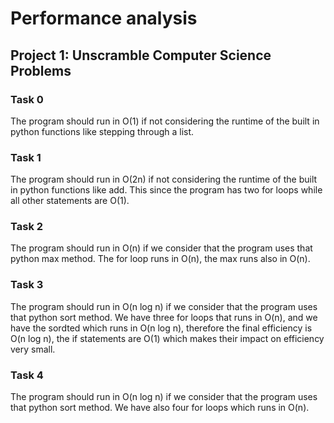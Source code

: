 # Performance analysis

## Project 1: Unscramble Computer Science Problems

### Task 0

The program should run in O(1) if not considering the runtime of the built in python functions like stepping through a list.

### Task 1

The program should run in O(2n) if not considering the runtime of the built in python functions like add. This since the program has two for loops while all other statements are O(1).

### Task 2

The program should run in O(n) if we consider that the program uses that python max method. The for loop runs in O(n), the max runs also in O(n).

### Task 3

The program should run in O(n log n) if we consider that the program uses that python sort method. We have three for loops that runs in O(n), and we have the sordted which runs in O(n log n), therefore the final efficiency is O(n log n), the if statements are O(1) which makes their impact on efficiency very small.

### Task 4

The program should run in O(n log n) if we consider that the program uses that python sort method. We have also four for loops which runs in O(n).
